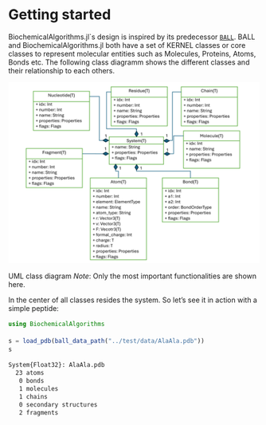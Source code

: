 # Getting started


BiochemicalAlgorithms.jl\`s design is inspired by its predecessor [`BALL`](https://github.com/ball-project/ball). BALL and BiochemicalAlgorithms.jl both have a set of KERNEL classes or core classes to represent molecular entities such as Molecules, Proteins, Atoms, Bonds etc. The following class diagramm shows the different classes and their relationship to each others.

![UML class diagram *Note*: Only the most important functionalities are shown here.](uml.png)

UML class diagram *Note*: Only the most important functionalities are shown here.

In the center of all classes resides the system. So let’s see it in action with a simple peptide:

``` julia
using BiochemicalAlgorithms

s = load_pdb(ball_data_path("../test/data/AlaAla.pdb"))
s
```

    System{Float32}: AlaAla.pdb
      23 atoms
       0 bonds
       1 molecules
       1 chains
       0 secondary structures
       2 fragments
